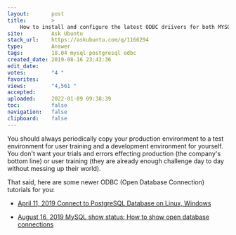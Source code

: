 ```yaml
---
layout:       post
title:        >
    How to install and configure the latest ODBC driivers for both MYSQL & PostgreSQL in 18.04
site:         Ask Ubuntu
stack_url:    https://askubuntu.com/q/1166294
type:         Answer
tags:         18.04 mysql postgresql odbc
created_date: 2019-08-16 23:43:36
edit_date:    
votes:        "4 "
favorites:    
views:        "4,561 "
accepted:     
uploaded:     2022-01-09 09:38:39
toc:          false
navigation:   false
clipboard:    false
---
```


You should always periodically copy your production environment to a test environment for user training and a development environment for yourself. You don't want your trials and errors effecting production (the company's bottom line) or user training (they are already enough challenge day to day without messing up their world).

That said, here are some newer ODBC (Open Database Connection) tutorials for you:

- [April 11, 2019 Connect to PostgreSQL Database on Linux, Windows][1]
- [August 16, 2019 MySQL show status: How to show open database connections][2]


  [1]: https://www.w3resource.com/PostgreSQL/connect-to-postgresql-database.php
  [2]: https://alvinalexander.com/blog/post/mysql/how-show-open-database-connections-mysql
